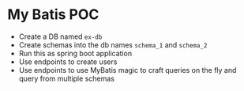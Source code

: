 # My Batis POC


* Create a DB named `ex-db`
* Create schemas into the db names `schema_1` and `schema_2`
* Run this as spring boot application
* Use endpoints to create users
* Use endpoints to use MyBatis magic to craft queries on the fly and query from multiple schemas
